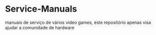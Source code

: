 # Service-Manuals
manuais de serviço de vários video games, este repositório apenas visa ajudar a comunidade de hardware
